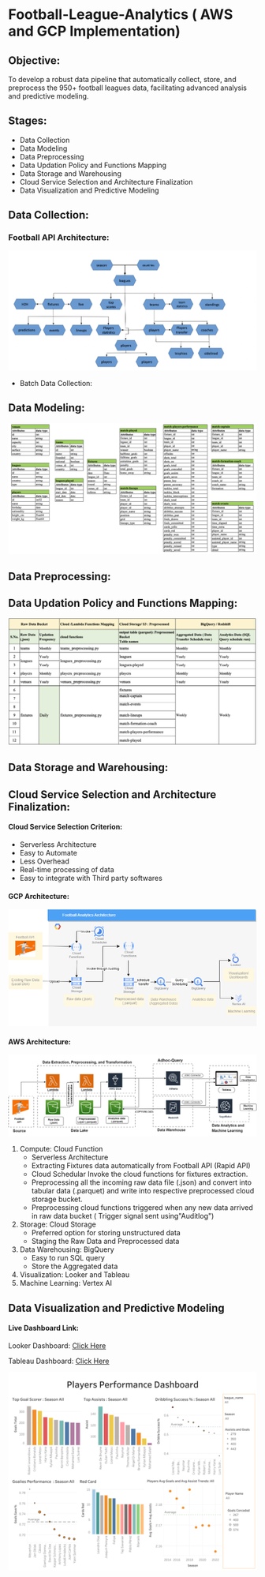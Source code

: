 # Football-League-Analytics ( AWS and GCP Implementation)


## Objective: 
To develop a robust data pipeline that automatically collect, store, and preprocess the 950+ football leagues data, facilitating advanced analysis and predictive modeling.

## Stages: 
* Data Collection 
* Data Modeling 
* Data Preprocessing 
* Data Updation Policy and Functions Mapping
* Data Storage and Warehousing
* Cloud Service Selection and Architecture Finalization 
* Data Visualization and Predictive Modeling 

## Data Collection: 
### Football API Architecture: 
![Screenshot of a comment on a GitHub issue showing an image, added in the Markdown, of an Octocat smiling and raising a tentacle.](football_api_architecture.png)
* Batch Data Collection: 

## Data Modeling: 
![Screenshot of a comment on a GitHub issue showing an image, added in the Markdown, of an Octocat smiling and raising a tentacle.](table_schema.png)

## Data Preprocessing: 

## Data Updation Policy and Functions Mapping: 
![Screenshot of a comment on a GitHub issue showing an image, added in the Markdown, of an Octocat smiling and raising a tentacle.](Function_Scheduling_Mapping.png)

## Data Storage and Warehousing: 



## Cloud Service Selection and Architecture Finalization: 
#### Cloud Service Selection Criterion:
* Serverless Architecture
* Easy to Automate 
* Less Overhead 
* Real-time processing of data 
* Easy to integrate with Third party softwares

#### GCP Architecture:  
![Screenshot of a comment on a GitHub issue showing an image, added in the Markdown, of an Octocat smiling and raising a tentacle.](gcp_architecture.png)

#### AWS Architecture: 
![Screenshot of a comment on a GitHub issue showing an image, added in the Markdown, of an Octocat smiling and raising a tent](aws_architecture.png)


1. Compute: Cloud Function  
     - Serverless Architecture 
     - Extracting Fixtures data automatically from Football API (Rapid API)
     - Cloud Schedular Invoke the cloud functions for fixtures extraction. 
     - Preprocessing all the incoming raw data file (.json) and convert into tabular data (.parquet) and write into respective preprocessed cloud storage bucket.
     - Preprocessing cloud functions triggered when any new data arrived in raw data bucket ( Trigger signal sent using"Auditlog") 
2. Storage: Cloud Storage
     - Preferred option for storing unstructured data 
     - Staging the Raw Data and Preprocessed data 
3. Data Warehousing: BigQuery 
     - Easy to run SQL query 
     - Store the Aggregated data 
4. Visualization: Looker and Tableau
5. Machine Learning: Vertex AI 



## Data Visualization and Predictive Modeling 

#### Live Dashboard Link: 
Looker Dashboard: [Click Here](https://lookerstudio.google.com/embed/reporting/d627f950-b2f4-4faa-ba21-eebc5abf59e7/page/tEnnC)

Tableau Dashboard: [Click Here](https://public.tableau.com/views/PlayersPerformancesDashboard/PlayersPerformances?:language=en-US&publish=yes&:display_count=n&:origin=viz_share_link)

![Screenshot of a comment on a GitHub issue showing an image, added in the Markdown, of an Octocat smiling and raising a tentacle.](players_performance_dashboard.png)

